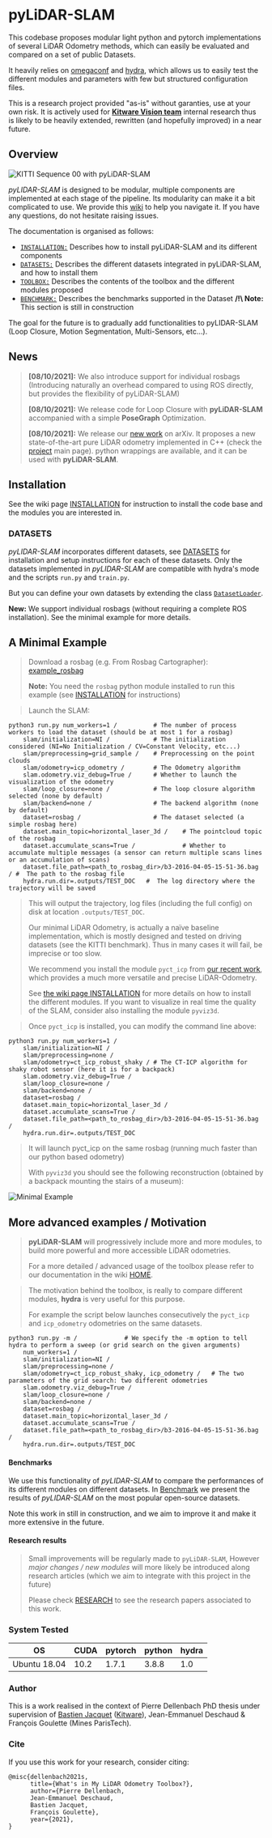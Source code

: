 # pyLiDAR-SLAM

This codebase proposes modular light python and pytorch implementations of several LiDAR Odometry methods, 
which can easily be evaluated and compared on a set of public Datasets.

It heavily relies on [omegaconf](https://omegaconf.readthedocs.io/en/2.0_branch/) and [hydra](https://hydra.cc/), 
which allows us to easily test the different modules and parameters with few but structured configuration files.


This is a research project provided "as-is" without garanties, 
use at your own risk. It is actively used for **[Kitware Vision team](https://www.kitware.fr/equipe-vision-par-odinateur/)** internal research thus is likely to be heavily extended, 
rewritten (and hopefully improved) in a near future.



## Overview

![KITTI Sequence 00 with pyLiDAR-SLAM](docs/data/example_pointclouds.png)

*pyLIDAR-SLAM* is designed to be modular, multiple components are implemented at each stage of the pipeline.
Its modularity can make it a bit complicated to use. We provide this [wiki](https://github.com/Kitware/pyLiDAR-SLAM/wiki) to help you navigate it.
If you have any questions, do not hesitate raising issues.

The documentation is organised as follows:

- [`INSTALLATION:`](https://github.com/Kitware/pyLiDAR-SLAM/wiki/INSTALLATION) Describes how to install pyLiDAR-SLAM and its different components
- [`DATASETS:`](https://github.com/Kitware/pyLiDAR-SLAM/wiki/DATASETS) Describes the different datasets integrated in pyLiDAR-SLAM, and how to install them
- [`TOOLBOX:`](https://github.com/Kitware/pyLiDAR-SLAM/wiki/SLAM-LiDAR-Toolbox) Describes the contents of the toolbox and the different modules proposed
- [`BENCHMARK:`](https://github.com/Kitware/pyLiDAR-SLAM/wiki/Benchmark) Describes the benchmarks supported in the Dataset **/!\ Note:** This section is still in construction

The goal for the future is to gradually add functionalities to pyLIDAR-SLAM (Loop Closure, Motion Segmentation, Multi-Sensors, etc...).

## News

> **[08/10/2021]:** We also introduce support for individual rosbags (Introducing naturally an overhead compared to using ROS directly, but provides the flexibility of pyLiDAR-SLAM)
>
> **[08/10/2021]:** We release code for Loop Closure with **pyLiDAR-SLAM** accompanied with a simple **PoseGraph** Optimization.
>
> **[08/10/2021]:** We release our [new work](https://arxiv.org/abs/2109.12979) on arXiv. It proposes a new state-of-the-art pure LiDAR odometry implemented in C++ (check the [project](https://github.com/jedeschaud/ct_icp) main page). python wrappings are available, and it can be used with **pyLiDAR-SLAM**.

## Installation 

See the wiki page [INSTALLATION](https://github.com/Kitware/pyLiDAR-SLAM/wiki/INSTALLATION) for instruction to install the code base and the modules you are interested in. 

### DATASETS

*pyLIDAR-SLAM* incorporates different datasets, see [DATASETS](https://github.com/Kitware/pyLiDAR-SLAM/wiki/DATASETS)  for installation and setup instructions for each of these datasets.
Only the datasets implemented in *pyLIDAR-SLAM* are compatible with hydra's mode and the scripts `run.py` and `train.py`. 

But you can define your own datasets by extending the class [`DatasetLoader`](slam/dataset/dataset.py).

**New:** We support individual rosbags (without requiring a complete ROS installation). See the minimal example for more details.


## A Minimal Example

> Download a rosbag (e.g. From  Rosbag Cartographer):
[example_rosbag](https://storage.googleapis.com/cartographer-public-data/bags/backpack_3d/with_intensities/b3-2016-04-05-15-51-36.bag)
>
> **Note:** You need the `rosbag` python module installed to run this example (see [INSTALLATION](https://github.com/Kitware/pyLiDAR-SLAM/wiki/INSTALLATION) for instructions)

> Launch the SLAM:

```
python3 run.py num_workers=1 /          # The number of process workers to load the dataset (should be at most 1 for a rosbag)
    slam/initialization=NI /            # The initialization considered (NI=No Initialization / CV=Constant Velocity, etc...)
    slam/preprocessing=grid_sample /    # Preprocessing on the point clouds
    slam/odometry=icp_odometry /        # The Odometry algorithm
    slam.odometry.viz_debug=True /      # Whether to launch the visualization of the odometry
    slam/loop_closure=none /            # The loop closure algorithm selected (none by default)
    slam/backend=none /                 # The backend algorithm (none by default)
    dataset=rosbag /                    # The dataset selected (a simple rosbag here)
    dataset.main_topic=horizontal_laser_3d /    # The pointcloud topic of the rosbag 
    dataset.accumulate_scans=True /             # Whether to accumulate multiple messages (a sensor can return multiple scans lines or an accumulation of scans) 
    dataset.file_path=<path_to_rosbag_dir>/b3-2016-04-05-15-51-36.bag / #  The path to the rosbag file 
    hydra.run.dir=.outputs/TEST_DOC   #  The log directory where the trajectory will be saved
```

> This will output the trajectory, log files (including the full config) on disk at location `.outputs/TEST_DOC`.
> 
> Our minimal LiDAR Odometry, is actually a naïve baseline implementation, which is mostly designed and tested on driving datasets (see the KITTI benchmark). 
> Thus in many cases it will fail, be imprecise or too slow. 
> 
> We recommend you install the module `pyct_icp` from [our recent work](https://github.com/jedeschaud/ct_icp), which provides a much more versatile and precise LiDAR-Odometry.
>
> See [the wiki page INSTALLATION](https://github.com/Kitware/pyLiDAR-SLAM/wiki/INSTALLATION) for more details on how to install the different modules. 
> If you want to visualize in real time the quality of the SLAM, consider also installing the module `pyviz3d`.

> Once `pyct_icp` is installed, you can modify the command line above: 
```
python3 run.py num_workers=1 /          
    slam/initialization=NI /            
    slam/preprocessing=none /    
    slam/odometry=ct_icp_robust_shaky / # The CT-ICP algorithm for shaky robot sensor (here it is for a backpack) 
    slam.odometry.viz_debug=True /      
    slam/loop_closure=none /            
    slam/backend=none /                 
    dataset=rosbag /                    
    dataset.main_topic=horizontal_laser_3d /    
    dataset.accumulate_scans=True /             
    dataset.file_path=<path_to_rosbag_dir>/b3-2016-04-05-15-51-36.bag / 
    hydra.run.dir=.outputs/TEST_DOC   
```

> It will launch pyct_icp on the same rosbag (running much faster than our python based odometry)
>
> With `pyviz3d` you should see the following reconstruction (obtained by a backpack mounting the stairs of a museum): 

![Minimal Example](docs/data/minimal_example.png)


## More advanced examples / Motivation

> **pyLiDAR-SLAM** will progressively include more and more modules, to build more powerful and more accessible LiDAR odometries.
>
> For a more detailed / advanced usage of the toolbox please refer to our documentation in the wiki [HOME](https://github.com/Kitware/pyLiDAR-SLAM/wiki/HOME).

> The motivation behind the toolbox, is really to compare different modules, **hydra** is very useful for this purpose.
>
> For example the script below launches consecutively the `pyct_icp` and `icp_odometry` odometries on the same datasets. 

```
python3 run.py -m /             # We specify the -m option to tell hydra to perform a sweep (or grid search on the given arguments)
    num_workers=1 /          
    slam/initialization=NI /            
    slam/preprocessing=none /    
    slam/odometry=ct_icp_robust_shaky, icp_odometry /   # The two parameters of the grid search: two different odometries
    slam.odometry.viz_debug=True /      
    slam/loop_closure=none /            
    slam/backend=none /                 
    dataset=rosbag /                    
    dataset.main_topic=horizontal_laser_3d /    
    dataset.accumulate_scans=True /             
    dataset.file_path=<path_to_rosbag_dir>/b3-2016-04-05-15-51-36.bag / 
    hydra.run.dir=.outputs/TEST_DOC   
```

#### Benchmarks

We use this functionality of *pyLIDAR-SLAM* to compare the performances of its different modules on different datasets.
In [Benchmark](https://github.com/Kitware/pyLiDAR-SLAM/wiki/Benchmark) we present the results of *pyLIDAR-SLAM* on the most popular open-source datasets. 

Note this work in still in construction, and we aim to improve it and make it more extensive in the future.


#### Research results

> Small improvements will be regularly made to `pyLiDAR-SLAM`, However *major changes / new modules* will more likely be introduced along research articles (which we aim to integrate with this project in the future)
>
> Please check [RESEARCH](https://github.com/Kitware/pyLiDAR-SLAM/wiki/RESEARCH) to see the research papers associated to this work. 





### System Tested

| OS            | CUDA   | pytorch  | python | hydra |
| --- | --- | --- | --- | --- |
| Ubuntu 18.04  | 10.2   | 1.7.1    | 3.8.8 | 1.0 |

### Author
This is a work realised in the context of Pierre Dellenbach PhD thesis under supervision of [Bastien Jacquet](https://www.linkedin.com/in/bastienjacquet/?originalSubdomain=fr) ([Kitware](https://www.kitware.com/computer-vision/)), 
Jean-Emmanuel Deschaud & François Goulette (Mines ParisTech).

### Cite

If you use this work for your research, consider citing:

```
@misc{dellenbach2021s,
      title={What's in My LiDAR Odometry Toolbox?},
      author={Pierre Dellenbach, 
      Jean-Emmanuel Deschaud, 
      Bastien Jacquet,
      François Goulette},
      year={2021},
}
```
